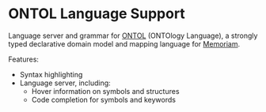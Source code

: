 # ONTOL Language Support

Language server and grammar for [ONTOL](https://ontol.memoriam.net) (ONTOlogy Language), a strongly typed declarative domain model and mapping language for [Memoriam](https://memoriam.net).

Features:
- Syntax highlighting
- Language server, including:
  - Hover information on symbols and structures
  - Code completion for symbols and keywords
